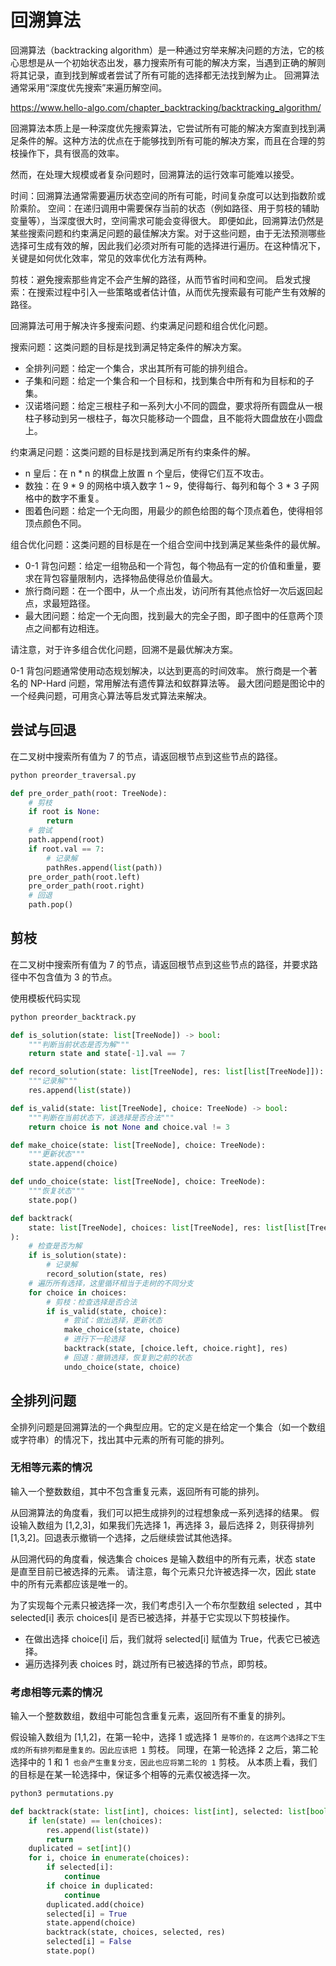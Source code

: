 # 回溯算法

回溯算法（backtracking algorithm）是一种通过穷举来解决问题的方法，它的核心思想是从一个初始状态出发，暴力搜索所有可能的解决方案，当遇到正确的解则将其记录，直到找到解或者尝试了所有可能的选择都无法找到解为止。
回溯算法通常采用“深度优先搜索”来遍历解空间。

https://www.hello-algo.com/chapter_backtracking/backtracking_algorithm/

回溯算法本质上是一种深度优先搜索算法，它尝试所有可能的解决方案直到找到满足条件的解。这种方法的优点在于能够找到所有可能的解决方案，而且在合理的剪枝操作下，具有很高的效率。

然而，在处理大规模或者复杂问题时，回溯算法的运行效率可能难以接受。

时间：回溯算法通常需要遍历状态空间的所有可能，时间复杂度可以达到指数阶或阶乘阶。
空间：在递归调用中需要保存当前的状态（例如路径、用于剪枝的辅助变量等），当深度很大时，空间需求可能会变得很大。
即便如此，回溯算法仍然是某些搜索问题和约束满足问题的最佳解决方案。对于这些问题，由于无法预测哪些选择可生成有效的解，因此我们必须对所有可能的选择进行遍历。在这种情况下，关键是如何优化效率，常见的效率优化方法有两种。

剪枝：避免搜索那些肯定不会产生解的路径，从而节省时间和空间。
启发式搜索：在搜索过程中引入一些策略或者估计值，从而优先搜索最有可能产生有效解的路径。

回溯算法可用于解决许多搜索问题、约束满足问题和组合优化问题。

搜索问题：这类问题的目标是找到满足特定条件的解决方案。

- 全排列问题：给定一个集合，求出其所有可能的排列组合。
- 子集和问题：给定一个集合和一个目标和，找到集合中所有和为目标和的子集。
- 汉诺塔问题：给定三根柱子和一系列大小不同的圆盘，要求将所有圆盘从一根柱子移动到另一根柱子，每次只能移动一个圆盘，且不能将大圆盘放在小圆盘上。

约束满足问题：这类问题的目标是找到满足所有约束条件的解。

- n 皇后：在 n * n 的棋盘上放置 n 个皇后，使得它们互不攻击。
- 数独：在 9 * 9 的网格中填入数字 1 ~ 9，使得每行、每列和每个 3 * 3 子网格中的数字不重复。
- 图着色问题：给定一个无向图，用最少的颜色给图的每个顶点着色，使得相邻顶点颜色不同。

组合优化问题：这类问题的目标是在一个组合空间中找到满足某些条件的最优解。

- 0-1 背包问题：给定一组物品和一个背包，每个物品有一定的价值和重量，要求在背包容量限制内，选择物品使得总价值最大。
- 旅行商问题：在一个图中，从一个点出发，访问所有其他点恰好一次后返回起点，求最短路径。
- 最大团问题：给定一个无向图，找到最大的完全子图，即子图中的任意两个顶点之间都有边相连。

请注意，对于许多组合优化问题，回溯不是最优解决方案。

0-1 背包问题通常使用动态规划解决，以达到更高的时间效率。
旅行商是一个著名的 NP-Hard 问题，常用解法有遗传算法和蚁群算法等。
最大团问题是图论中的一个经典问题，可用贪心算法等启发式算法来解决。

## 尝试与回退

在二叉树中搜索所有值为 7 的节点，请返回根节点到这些节点的路径。

```sh
python preorder_traversal.py
```

```py
def pre_order_path(root: TreeNode):
    # 剪枝
    if root is None:
        return
    # 尝试
    path.append(root)
    if root.val == 7:
        # 记录解
        pathRes.append(list(path))
    pre_order_path(root.left)
    pre_order_path(root.right)
    # 回退
    path.pop()
```

## 剪枝

在二叉树中搜索所有值为 7 的节点，请返回根节点到这些节点的路径，并要求路径中不包含值为 3 的节点。

使用模板代码实现

```sh
python preorder_backtrack.py
```

```py
def is_solution(state: list[TreeNode]) -> bool:
    """判断当前状态是否为解"""
    return state and state[-1].val == 7

def record_solution(state: list[TreeNode], res: list[list[TreeNode]]):
    """记录解"""
    res.append(list(state))

def is_valid(state: list[TreeNode], choice: TreeNode) -> bool:
    """判断在当前状态下，该选择是否合法"""
    return choice is not None and choice.val != 3

def make_choice(state: list[TreeNode], choice: TreeNode):
    """更新状态"""
    state.append(choice)

def undo_choice(state: list[TreeNode], choice: TreeNode):
    """恢复状态"""
    state.pop()

def backtrack(
    state: list[TreeNode], choices: list[TreeNode], res: list[list[TreeNode]]
):
    # 检查是否为解
    if is_solution(state):
        # 记录解
        record_solution(state, res)
    # 遍历所有选择，这里循环相当于走树的不同分支
    for choice in choices:             
        # 剪枝：检查选择是否合法
        if is_valid(state, choice):
            # 尝试：做出选择，更新状态
            make_choice(state, choice)
            # 进行下一轮选择
            backtrack(state, [choice.left, choice.right], res)
            # 回退：撤销选择，恢复到之前的状态
            undo_choice(state, choice)
```

## 全排列问题

全排列问题是回溯算法的一个典型应用。它的定义是在给定一个集合（如一个数组或字符串）的情况下，找出其中元素的所有可能的排列。

### 无相等元素的情况

输入一个整数数组，其中不包含重复元素，返回所有可能的排列。

从回溯算法的角度看，我们可以把生成排列的过程想象成一系列选择的结果。
假设输入数组为 [1,2,3]，如果我们先选择 1，再选择 3，最后选择 2，则获得排列 [1,3,2]。回退表示撤销一个选择，之后继续尝试其他选择。

从回溯代码的角度看，候选集合 choices 是输入数组中的所有元素，状态 state 是直至目前已被选择的元素。
请注意，每个元素只允许被选择一次，因此 state 中的所有元素都应该是唯一的。

为了实现每个元素只被选择一次，我们考虑引入一个布尔型数组 selected ，其中 selected[i] 表示 choices[i] 是否已被选择，并基于它实现以下剪枝操作。

- 在做出选择 choice[i] 后，我们就将 selected[i] 赋值为 True，代表它已被选择。
- 遍历选择列表 choices 时，跳过所有已被选择的节点，即剪枝。

### 考虑相等元素的情况

输入一个整数数组，数组中可能包含重复元素，返回所有不重复的排列。

假设输入数组为 [1,1,2]，在第一轮中，选择 1 或选择 1` 是等价的，在这两个选择之下生成的所有排列都是重复的。因此应该把 1` 剪枝。
同理，在第一轮选择 2 之后，第二轮选择中的 1 和 1` 也会产生重复分支，因此也应将第二轮的 1` 剪枝。
从本质上看，我们的目标是在某一轮选择中，保证多个相等的元素仅被选择一次。

```sh
python3 permutations.py     
```

```py
def backtrack(state: list[int], choices: list[int], selected: list[bool], res: list[list[int]]):
    if len(state) == len(choices):
        res.append(list(state))
        return
    duplicated = set[int]()
    for i, choice in enumerate(choices):
        if selected[i]:
            continue
        if choice in duplicated:
            continue
        duplicated.add(choice)
        selected[i] = True
        state.append(choice)
        backtrack(state, choices, selected, res)
        selected[i] = False
        state.pop()
```